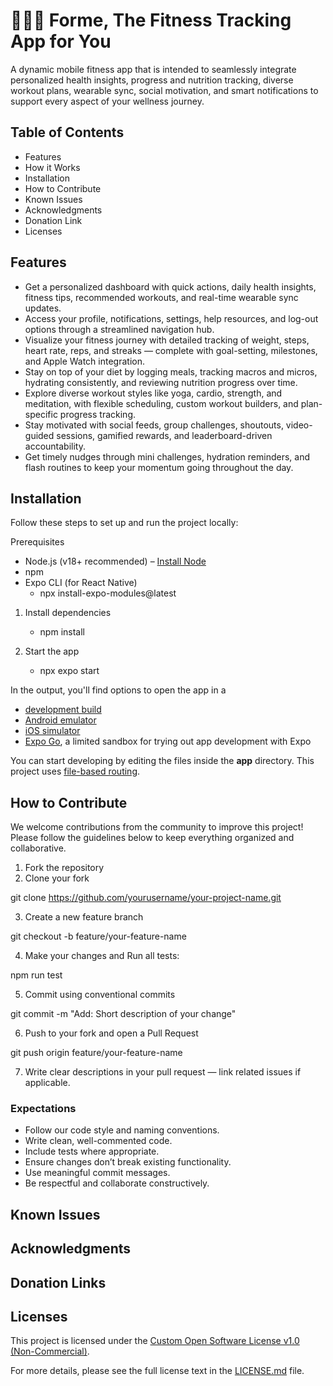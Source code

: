 # 🏃🏾💨 Forme, The Fitness Tracking App for You 

A dynamic mobile fitness app that is intended to seamlessly integrate personalized health insights, progress and nutrition tracking, diverse workout plans, wearable sync, social motivation, and smart notifications to support every aspect of your wellness journey.

## Table of Contents
- Features
- How it Works
- Installation
- How to Contribute
- Known Issues
- Acknowledgments
- Donation Link
- Licenses

## Features
- Get a personalized dashboard with quick actions, daily health insights, fitness tips, recommended workouts, and real-time wearable sync updates.
- Access your profile, notifications, settings, help resources, and log-out options through a streamlined navigation hub.
- Visualize your fitness journey with detailed tracking of weight, steps, heart rate, reps, and streaks — complete with goal-setting, milestones, and Apple Watch integration.
- Stay on top of your diet by logging meals, tracking macros and micros, hydrating consistently, and reviewing nutrition progress over time.
- Explore diverse workout styles like yoga, cardio, strength, and meditation, with flexible scheduling, custom workout builders, and plan-specific progress tracking.
- Stay motivated with social feeds, group challenges, shoutouts, video-guided sessions, gamified rewards, and leaderboard-driven accountability.
- Get timely nudges through mini challenges, hydration reminders, and flash routines to keep your momentum going throughout the day.

## Installation
Follow these steps to set up and run the project locally:

Prerequisites
- Node.js (v18+ recommended) – [Install Node](https://nodejs.org/)
- npm
- Expo CLI (for React Native)
   - npx install-expo-modules@latest

1. Install dependencies
   - npm install

2. Start the app
   - npx expo start

In the output, you'll find options to open the app in a

- [development build](https://docs.expo.dev/develop/development-builds/introduction/)
- [Android emulator](https://docs.expo.dev/workflow/android-studio-emulator/)
- [iOS simulator](https://docs.expo.dev/workflow/ios-simulator/)
- [Expo Go](https://expo.dev/go), a limited sandbox for trying out app development with Expo

You can start developing by editing the files inside the **app** directory. This project uses [file-based routing](https://docs.expo.dev/router/introduction).

## How to Contribute

We welcome contributions from the community to improve this project! Please follow the guidelines below to keep everything organized and collaborative.

1. Fork the repository
2. Clone your fork

git clone https://github.com/yourusername/your-project-name.git

3. Create a new feature branch

git checkout -b feature/your-feature-name

4. Make your changes and Run all tests:

npm run test

5. Commit using conventional commits

git commit -m "Add: Short description of your change"

6. Push to your fork and open a Pull Request

git push origin feature/your-feature-name

7. Write clear descriptions in your pull request — link related issues if applicable.

### Expectations

- Follow our code style and naming conventions.
- Write clean, well-commented code.
- Include tests where appropriate.
- Ensure changes don’t break existing functionality.
- Use meaningful commit messages.
- Be respectful and collaborate constructively.

## Known Issues

## Acknowledgments

## Donation Links

## Licenses

This project is licensed under the [Custom Open Software License v1.0 (Non-Commercial)](LICENSE.md).

For more details, please see the full license text in the [LICENSE.md](LICENSE.md) file.
